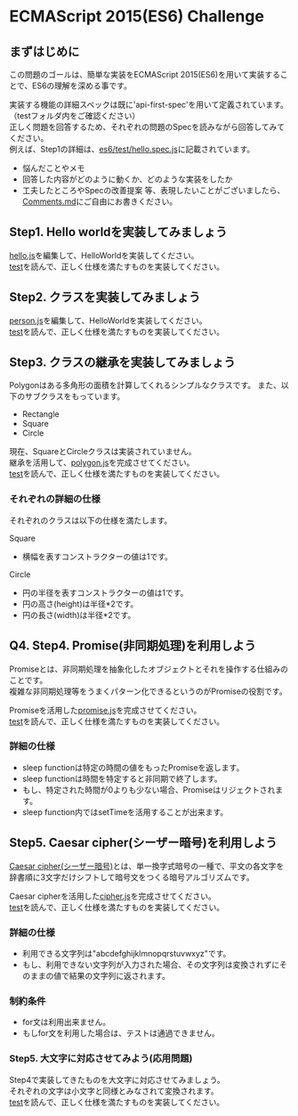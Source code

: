 # ECMAScript 2015(ES6) Challenge

## まずはじめに

この問題のゴールは、簡単な実装をECMAScript 2015(ES6)を用いて実装することで、ES6の理解を深める事です。

実装する機能の詳細スペックは既に'api-first-spec'を用いて定義されています。（testフォルダ内をご確認ください）  
正しく問題を回答するため、それぞれの問題のSpecを読みながら回答してみてください。  
例えば、Step1の詳細は、[es6/test/hello.spec.js](es6/test/hello.spec.js)に記載されています。  

- 悩んだことやメモ
- 回答した内容がどのように動くか、どのような実装をしたか
- 工夫したところやSpecの改善提案
等、表現したいことがございましたら、[Comments.md](Comments.md)にご自由にお書きください。

## Step1. Hello worldを実装してみましょう

[hello.js](es6/src/hello.js)を編集して、HelloWorldを実装してください。  
[test](es6/test/hello.spec.js)を読んで、正しく仕様を満たすものを実装してください。

## Step2. クラスを実装してみましょう

[person.js](es6/src/person.js)を編集して、HelloWorldを実装してください。  
[test](es6/test/person.spec.js)を読んで、正しく仕様を満たすものを実装してください。

## Step3. クラスの継承を実装してみましょう

Polygonはある多角形の面積を計算してくれるシンプルなクラスです。
また、以下のサブクラスをもっています。  

- Rectangle
- Square
- Circle

現在、SquareとCircleクラスは実装されていません。  
継承を活用して、[polygon.js](es6/src/polygon.js)を完成させてください。  
[test](es6/test/polygon.spec.js)を読んで、正しく仕様を満たすものを実装してください。

### それぞれの詳細の仕様
それぞれのクラスは以下の仕様を満たします。

Square
- 横幅を表すコンストラクターの値は1です。

Circle
- 円の半径を表すコンストラクターの値は1です。
- 円の高さ(height)は半径*2です。
- 円の長さ(width)は半径*2です。


## Q4. Step4. Promise(非同期処理)を利用しよう
Promiseとは、非同期処理を抽象化したオブジェクトとそれを操作する仕組みのことです。  
複雑な非同期処理等をうまくパターン化できるというのがPromiseの役割です。

Promiseを活用した[promise.js](es6/src/promise.js)を完成させてください。  
[test](es6/test/promise.spec.js)を読んで、正しく仕様を満たすものを実装してください。

### 詳細の仕様
- sleep functionは特定の時間の値をもったPromiseを返します。  
- sleep functionは時間を特定すると非同期で終了します。
- もし、特定された時間が0よりも少ない場合、Promiseはリジェクトされます。
- sleep function内ではsetTimeを活用することが出来ます。

## Step5. Caesar cipher(シーザー暗号)を利用しよう
[Caesar cipher(シーザー暗号)](https://ja.wikipedia.org/wiki/%E3%82%B7%E3%83%BC%E3%82%B6%E3%83%BC%E6%9A%97%E5%8F%B7)とは、単一換字式暗号の一種で、平文の各文字を辞書順に3文字だけシフトして暗号文をつくる暗号アルゴリズムです。  

Caesar cipherを活用した[cipher.js](es6/src/cipher.js)を完成させてください。  
[test](es6/test/cipher.spec.js)を読んで、正しく仕様を満たすものを実装してください。

### 詳細の仕様
- 利用できる文字列は"abcdefghijklmnopqrstuvwxyz"です。
- もし、利用できない文字列が入力された場合、その文字列は変換されずにそのままの値で結果の文字列に返されます。

### 制約条件
- for文は利用出来ません。
- もしfor文を利用した場合は、テストは通過できません。

### Step5. 大文字に対応させてみよう(応用問題)
Step4で実装してきたものを大文字に対応させてみましょう。  
それぞれの文字は小文字と同様とみなされて変換されます。  
[test](es6/test/cipher_extra.spec.js)を読んで、正しく仕様を満たすものを実装してください。
